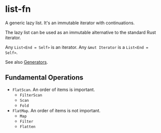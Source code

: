 # list-fn

A generic lazy list. It's an immutable iterator with continuations.

The lazy list can be used as an immutable alternative to the standard Rust iterator.

Any `List<End = Self>` is an iterator. Any `&mut Iterator` is a `List<End = Self>`.

See also [Generators](https://doc.rust-lang.org/std/ops/trait.Generator.html).

## Fundamental Operations

- `FlatScan`. An order of items is important.
  - `FilterScan`
  - `Scan`
  - `Fold`
- `FlatMap`. An order of items is not important.
  - `Map`
  - `Filter`
  - `Flatten`
